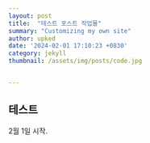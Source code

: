 ```yaml
---
layout: post
title:  "테스트 포스트 작업물"
summary: "Customizing my own site"
author: upked
date: '2024-02-01 17:10:23 +0830'
category: jekyll
thumbnail: /assets/img/posts/code.jpg


---
```


## 테스트

2월 1일 시작.